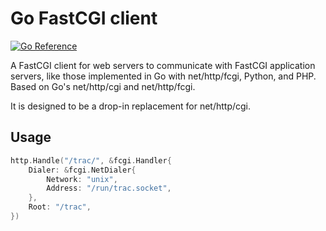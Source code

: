 # Go FastCGI client

[![Go Reference](https://pkg.go.dev/badge/github.com/ejona86/fcgi.svg)](https://pkg.go.dev/github.com/ejona86/fcgi)

A FastCGI client for web servers to communicate with FastCGI application
servers, like those implemented in Go with net/http/fcgi, Python, and PHP.
Based on Go's net/http/cgi and net/http/fcgi.

It is designed to be a drop-in replacement for net/http/cgi.

## Usage

```go
http.Handle("/trac/", &fcgi.Handler{
	Dialer: &fcgi.NetDialer{
		Network: "unix",
		Address: "/run/trac.socket",
	},
	Root: "/trac",
})
```
